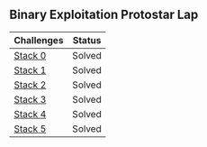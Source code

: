 ## Binary Exploitation Protostar Lap
<table>
    <thead>
        <tr class="header">
            <th>Challenges</th>
            <th>Status</th>
        </tr>
    </thead>
    <tbody>
        <tr>
            <td markdown="span"><a href="Protostar/Stack0">Stack 0</a></td>
            <td markdown="span">Solved</td>
        </tr>
        <tr>
            <td markdown="span"><a href="Protostar/Stack1">Stack 1</a></td>
            <td markdown="span">Solved</td>
        </tr>
        <tr>
            <td markdown="span"><a href="Protostar/Stack2">Stack 2</a></td>
            <td markdown="span">Solved</td>
        </tr>
        <tr>
            <td markdown="span"><a href="Protostar/Stack3">Stack 3</a></td>
            <td markdown="span">Solved</td>
        </tr>
        <tr>
            <td markdown="span"><a href="Protostar/Stack4">Stack 4</a></td>
            <td markdown="span">Solved</td>
        </tr>
        <tr>
            <td markdown="span"><a href="Protostar/Stack5">Stack 5</a></td>
            <td markdown="span">Solved</td>
        </tr>
    </tbody>
</table>
